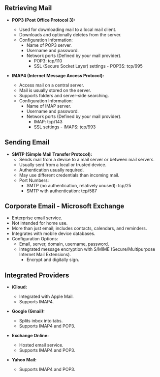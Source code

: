 ## Retrieving Mail

- **POP3 (Post Office Protocol 3):**
  - Used for downloading mail to a local mail client.
  - Downloads and optionally deletes from the server.
  - Configuration Information:
    - Name of POP3 server.
    - Username and password.
    - Network ports (Defined by your mail provider).
      - POP3: tcp/110
      - SSL (Secure Socket Layer) settings - POP3S: tcp/995

- **IMAP4 (Internet Message Access Protocol):**
  - Access mail on a central server.
  - Mail is usually stored on the server.
  - Supports folders and server-side searching.
  - Configuration Information:
    - Name of IMAP server.
    - Username and password.
    - Network ports (Defined by your mail provider).
      - IMAP: tcp/143
      - SSL settings - IMAPS: tcp/993

## Sending Email

- **SMTP (Simple Mail Transfer Protocol):**
  - Sends mail from a device to a mail server or between mail servers.
  - Usually sent from a local or trusted device.
  - Authentication usually required.
  - May use different credentials than incoming mail.
  - Port Numbers:
    - SMTP (no authentication, relatively unused): tcp/25
    - SMTP with authentication: tcp/587

## Corporate Email - Microsoft Exchange

- Enterprise email service.
- Not intended for home use.
- More than just email; includes contacts, calendars, and reminders.
- Integrates with mobile device databases.
- Configuration Options:
  - Email, server, domain, username, password.
  - Integrated message encryption with S/MIME (Secure/Multipurpose Internet Mail Extensions).
    - Encrypt and digitally sign.

## Integrated Providers

- **iCloud:**
  - Integrated with Apple Mail.
  - Supports IMAP4.

- **Google (Gmail):**
  - Splits inbox into tabs.
  - Supports IMAP4 and POP3.

- **Exchange Online:**
  - Hosted email service.
  - Supports IMAP4 and POP3.

- **Yahoo Mail:**
  - Supports IMAP4 and POP3.
